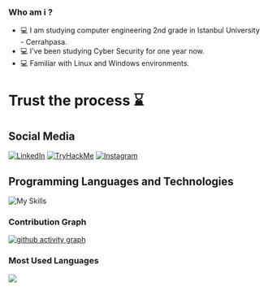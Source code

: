 ### Who am i ? 
- :computer: I am studying computer engineering 2nd grade in Istanbul University - Cerrahpasa.
- :computer: I've been studying Cyber Security for one year now.
- :computer: Familiar with Linux and Windows environments.



# Trust the process :hourglass:

<h2 align="leading">Social Media</h2>



[![LinkedIn](https://img.shields.io/badge/linkedin-%230077B5.svg?style=for-the-badge&logo=linkedin&logoColor=white)](https://www.linkedin.com/in/bar%C4%B1%C5%9F-gezer-251a35223/)
[![TryHackMe](https://img.shields.io/badge/-TryHackMe-%23212C42?style=for-the-badge&logo=tryhackme&logoColor=white)](https://tryhackme.com/p/4blank)
[![Instagram](https://img.shields.io/badge/Instagram-%23E4405F.svg?style=for-the-badge&logo=Instagram&logoColor=white)](https://instagram.com/barisgzr)


<h2 align="leading">Programming Languages and Technologies</h2>

![My Skills](https://skillicons.dev/icons?i=cpp,java,py,bash,docker)

### Contribution Graph

[![ github activity graph](https://github-readme-activity-graph.cyclic.app/graph?username=barisgzr&theme=react-dark)](https://github.com/ashutosh00710/github-readme-activity-graph)

### Most Used Languages

<img src="https://github-readme-stats.vercel.app/api/top-langs/?username=barisgzr&layout=compact&langs_count=16&theme=react"/>

